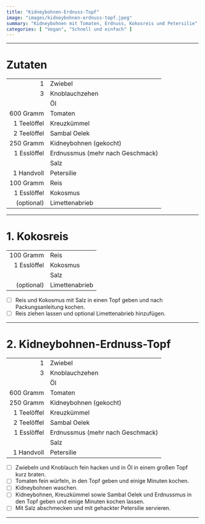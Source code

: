 ```yaml
---
title: "Kidneybohnen-Erdnuss-Topf"
image: "images/kidneybohnen-erdnuss-topf.jpeg"
summary: "Kidneybohnen mit Tomaten, Erdnuss, Kokosreis und Petersilie"
categories: [ "Vegan", "Schnell und einfach" ]
---
```


---

# Zutaten

|             |                                  |
|------------:|:---------------------------------|
|           1 | Zwiebel                          |
|           3 | Knoblauchzehen                   |
|             | Öl                               |
|   600 Gramm | Tomaten                          |
| 1 Teelöffel | Kreuzkümmel                      |
| 2 Teelöffel | Sambal Oelek                     |
|   250 Gramm | Kidneybohnen (gekocht)           |
| 1 Esslöffel | Erdnussmus (mehr nach Geschmack) |
|             | Salz                             |
|  1 Handvoll | Petersilie                       |
|   100 Gramm | Reis                             |
| 1 Esslöffel | Kokosmus                         |
|  (optional) | Limettenabrieb                   |

---

# 1. Kokosreis

|             |                |
|------------:|:---------------|
|   100 Gramm | Reis           |
| 1 Esslöffel | Kokosmus       |
|             | Salz           |
|  (optional) | Limettenabrieb |

- [ ] Reis und Kokosmus mit Salz in einen Topf geben und nach Packungsanleitung kochen.
- [ ] Reis ziehen lassen und optional Limettenabrieb hinzufügen.

---

# 2. Kidneybohnen-Erdnuss-Topf

|             |                                  |
|------------:|:---------------------------------|
|           1 | Zwiebel                          |
|           3 | Knoblauchzehen                   |
|             | Öl                               |
|   600 Gramm | Tomaten                          |
|   250 Gramm | Kidneybohnen (gekocht)           |
| 1 Teelöffel | Kreuzkümmel                      |
| 2 Teelöffel | Sambal Oelek                     |
| 1 Esslöffel | Erdnussmus (mehr nach Geschmack) |
|             | Salz                             |
|  1 Handvoll | Petersilie                       |

- [ ] Zwiebeln und Knoblauch fein hacken und in Öl in einem großen Topf kurz braten.
- [ ] Tomaten fein würfeln, in den Topf geben und einige Minuten kochen.
- [ ] Kidneybohnen waschen.
- [ ] Kidneybohnen, Kreuzkümmel sowie Sambal Oelek und Erdnussmus in den Topf geben und einige Minuten kochen lassen.
- [ ] Mit Salz abschmecken und mit gehackter Petersilie servieren.

---
